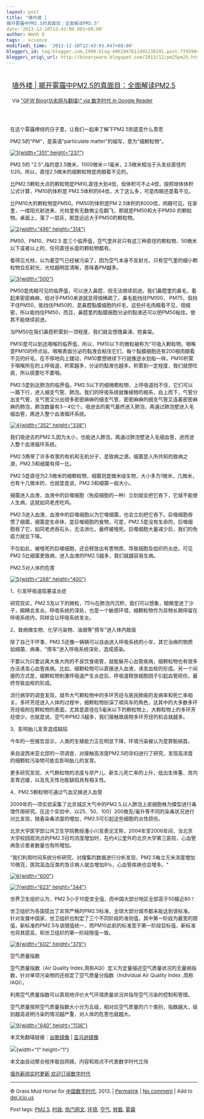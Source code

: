 ```yaml
--- 
layout: post 
title: "墙外楼 |
揭开雾霾中PM2.5的真面目：全面解读PM2.5" 
date:'2013-12-10T12:43:00.001+08:00' 
author: Wenh Q
tags: - science
modified\_time: '2013-12-10T12:43:03.647+08:00' 
blogger\_id: tag:blogger.com,1999:blog-4961947611491238191.post-7795904648616260158
blogger\_orig\_url: http://binaryware.blogspot.com/2013/12/pm25pm25.html
---
```

<div style="margin: 10px; padding: 5px;">

<div style="font-size: 18px;">

[墙外楼 |
揭开雾霾中PM2.5的真面目：全面解读PM2.5](http://feedproxy.google.com/~r/chinagfwblog/~3/L94vSxK7hgk/)

</div>

<div style="font-size: 13px;">

Via ["GFW Blog(功夫网与翻墙)" via 数字时代 in Google
Reader](https://www.blogger.com/blogger.g?blogID=4961947611491238191)

</div>

</div>

<div style="font-size: 13px; padding: 15px 0 10px 10px;">

在这个雾霾缭绕的日子里，让我们一起来了解下PM2.5到底是什么意思

PM2.5的"PM"，是英语"particulate matter"的缩写，意为"细颗粒物"。

[![1](http://cdn.letscorp.net/lynn/wp-content/uploads/2013/12/11.jpeg){width="351"
height="237"}](http://cdn.letscorp.net/lynn/wp-content/uploads/2013/12/11.jpeg)

PM2.5的
"2.5″,指的是2.5微米，1000微米＝1毫米，2.5微米相当于头发丝直径的1/20。所以，直径2.5微米的细颗粒物是肉眼看不见的。

比PM2.5颗粒大点的颗粒物是PM10,直径大到4倍，但体积可不止4倍，按照球体体积公式计算，PM10的体积是
PM2.5体积的64倍，大了这么多，可是肉眼还是看不见。

比PM10大的颗粒物是PM50。PM50的体积是PM
2.5体积的8000倍，肉眼可见。在家里，一缕阳光射进来，光柱里有无数微尘在翻飞，那就是PM50和大于PM50
的颗粒物。桌面上，落了一层灰，那是远远大于PM50的颗粒物。

[![2](http://cdn.letscorp.net/lynn/wp-content/uploads/2013/12/21.jpeg){width="496"
height="314"}](http://cdn.letscorp.net/lynn/wp-content/uploads/2013/12/21.jpeg)

PM50、PM10、PM2.5
是三个临界值，空气里并非只有这三种直径的颗粒物，50微米以下或者以上的，任何直径长度的颗粒物都有。

看得见光柱，以为着空气已经被污染了，因为空气本身不反射光，只有空气里的细小颗粒物会反射光，光柱越明显清晰，意味着PM越多。

[![3](http://cdn.letscorp.net/lynn/wp-content/uploads/2013/12/3.jpeg){width="500"}](http://cdn.letscorp.net/lynn/wp-content/uploads/2013/12/3.jpeg)

PM50是肉眼可见的临界值，可以进入鼻腔，但无法继续前进。我们鼻腔里的鼻毛，看起来密密麻麻，但对于PM50来说就显得很稀疏了。鼻毛能挡住PM100，
PM75，但挡不住PM50，能挡住PM50的，是鼻腔黏膜细胞的纤毛，这些纤毛肉眼看不见，很细密，所以能挡住PM50，而且，鼻腔里的黏膜细胞分泌的黏液还可以把PM50粘住。使其不能继续前进。

当PM50在我们鼻腔积累到一顶程度，我们就会想撸鼻涕、挖鼻屎。

PM10是可以到达咽喉的临界值，所以，PM10以下的微粒被称为"可吸入颗粒物。咽喉是PM10的终点站，咽喉表面分泌的黏液会粘住它们，每个黏膜细胞还有200根肉眼看不见的纤毛，在不停地向上摆动，PM10要想继续下行就像逆水划船一样。PM10积累于咽喉所在的上呼吸道，积累越多，分泌的黏液也越多。积累到一定程度，我们就想吐痰，所以痰要吐不要咽。

PM2.5是到达肺泡的临界值。PM2.5以下的细微颗粒物，上呼吸道挡不住，它们可以一路下行，进入细支气管、肺泡。我们的呼吸系统就像植物的根系，自上而下，气管分出支气管，支气管又分出很多密密麻麻的细支气管，密密麻麻的细支气管又连着密密麻麻的肺泡，肺泡数量有3－4亿个。吸进去的氧气最终进入肺泡，再通过肺泡壁进入毛细血管，再进入整个血液循环系统。

[![4](http://cdn.letscorp.net/lynn/wp-content/uploads/2013/12/4.jpeg){width="352"
height="338"}](http://cdn.letscorp.net/lynn/wp-content/uploads/2013/12/4.jpeg)

我们吸进去的PM2.5,因为太小，也能进入肺泡，再通过肺泡壁进入毛细血管，进而进入整个血液循环系统。

PM2.5携带了许多有害的有机和无机分子，是致病之源。细菌是人所共知的致病之源，PM2.5和细菌有得一比。

PM2.5是直径为2.5微米的细颗粒物，细菌则是微米级生物，大小多为1微米，几微米，也有十几微米的，也就是是说，PM2.5和细菌一般大小。

细菌进入血液，血液中的巨噬细胞（免疫细胞的一种）立刻就会把它吞下，它就不能使人生病，这就如同老虎吃鸡。

PM2.5进入血液，血液中的巨噬细胞以为它噬细菌，也会立刻把它吞下。巨噬细胞吞惯了细菌，细菌是生命体，是巨噬细胞的食物，可是，PM2.5是没有生命的，巨噬细胞吞了它，如同老虎吞石头，无法消化，最终被噎死。巨噬细胞大量减少后，我们的免疫力就会下降。

不仅如此，被噎死的巨噬细胞，还会释放出有害物质，导致细胞及组织的炎症。可见PM2.5比细菌更致病，进入血液的PM2.5越多，我们就越容易生病。

PM2.5对人体的危害

[![5](http://cdn.letscorp.net/lynn/wp-content/uploads/2013/12/5.gif){width="268"
height="400"}](http://cdn.letscorp.net/lynn/wp-content/uploads/2013/12/5.gif)

1、引发呼吸道阻塞或炎症

研究现实，PM2.5及以下的微粒，75％在肺泡内沉积，我们可以想象，眼睛里进了沙子，眼睛会发炎。呼吸系统的深处，也是一个敏感环境，细颗粒物作为异物长期停留在呼吸系统内，同样会让呼吸系统发炎。

2、致病微生物、化学污染物、油烟等"搭车"进入体内致癌

除了自己干坏事，PM2.5还像一辆辆可以自由进入呼吸系统的小车，其它治病的物质如细菌、病毒，"搭车"进入呼吸系统深处，造成感染。

不要以为只要远离大鱼大肉的不良饮食吸管，就能躲开心血管疾病，细颗粒物也有很多办法诱发心血管疾病。比如，细颗粒物可以直接进入血液，诱发血栓的形成。另一个间接的方式是，细颗粒物刺激呼吸道产生炎症后，呼吸道释放细胞因子引起血管损伤，最终导致血栓的形成。

流行病学的调查发现，城市大气颗粒物中的多环芳烃与居民肺癌的发病率和死亡率相关。多环芳烃进入人体的过程中，细颗粒物扮演了顺风车的角色，达其中的大多数多环芳烃吸附在颗粒物的表面，尤其是直径在5毫米以下的颗粒物上，大颗粒物上的多环芳烃很少。也就是说，空气中PM2.5越多，我们接触致癌物多环芳烃的机会就越多。

3、影响胎儿发育造成缺陷

今年的一些报告显示，人类的生殖能力正在明显下降，环境污染被认为是罪魁祸首。

来自波西米亚北部的一项调查，对接触高浓度PM2.5的孕妇进行了研究，发现高浓度的细颗粒污染物可能会影响胎儿的发育。

更多研究发现，大气颗粒物的浓度与早产儿、新生儿死亡率的上升，低出生体重、宫内发育迟缓，以及先天性功能缺陷具有相关性。

4、PM2.5颗粒物可通过气血交换进入血管

2009年的一项实验采集了北京城区大气中的PM2.5,以人肺泡上皮细胞株为模型进行毒理作用研究。在这个实验中，以25、50、100］200微克/毫升等不同的染毒状况进行对比发现，随着染毒浓度的增加，PM2.5可引起这些细胞的炎性损伤。

北京大学医学部公共卫生学院教授潘小川发表论文称，2004年至2006年间，当北京大学校园观测点的PM2.5日均浓度增加时，在约4公里外的北京大学第三医院，心血管病急诊患者数量也有所增加。

"我们利用时间系统分析研究，对搜集的数据进行分析发现，PM2.5每立方米浓度增加10微克，医院高血压类的急诊病人就会增加8％，心血管疾病也会增多。"

[![6](http://cdn.letscorp.net/lynn/wp-content/uploads/2013/12/6.jpeg){width="600"}](http://cdn.letscorp.net/lynn/wp-content/uploads/2013/12/6.jpeg)

[![7](http://cdn.letscorp.net/lynn/wp-content/uploads/2013/12/7.jpeg){width="623"
height="344"}](http://cdn.letscorp.net/lynn/wp-content/uploads/2013/12/7.jpeg)

世界卫生组织认为，PM2.5小于10是安全值，而中国大部分地区全部高于50接近80！

世卫组织为各国提出了非常严格的PM2.5标准，全球大部分城市都未能达到该标准。针对发展中国家，世卫组织也制定了三个不同阶段的准则值，其中第一阶段为最宽的限值，新标准的PM2.5与该限值统一，而PM10此前的标准宽于第一阶段目标值，新标准也将其提高，和世卫组织的第一阶段限值一致。

[![8](http://cdn.letscorp.net/lynn/wp-content/uploads/2013/12/8.jpeg){width="602"
height="379"}](http://cdn.letscorp.net/lynn/wp-content/uploads/2013/12/8.jpeg)

空气质量指数

空气质量指数（Air Quality
Index,简称AQI）定义为定量描述空气质量状况的无量纲指数，针对单项污染物的还规定了空气质量分指数（Individual
Air Quality Index ,简称IAQI）。

利用空气质量指数可以直观地评价大气环境质量状况并指导空气污染的控制和管理。

空气质量按照空气质量指数大小分为五级，相对应空气质量的六个类别，指数越大，级别越高说明污染的情况越严重，对人体的危害也就越大。

[![9](http://cdn.letscorp.net/lynn/wp-content/uploads/2013/12/9.jpeg){width="640"
height="1136"}](http://cdn.letscorp.net/lynn/wp-content/uploads/2013/12/9.jpeg)

本文免翻墙链接：[谷歌镜像](https://commondatastorage.googleapis.com/letscorp_archive/archives/58539)
|
[亚马逊镜像](https://s3.amazonaws.com/letscorp_archive/archives/58539)

![](http://feeds.feedburner.com/~r/letscorp/aDmw/~4/mdEbzhxZKYE){width="1"
height="1"}

本文由自动聚合程序取自网络，内容和观点不代表数字时代立场

[墙外新闻实时更新 欢迎订阅数字时代](http://eepurl.com/msuvD)


------------------------------------------------------------------------

© Grass Mud Horse for
[中国数字时代](http://chinadigitaltimes.net/chinese), 2013. |
[Permalink](http://chinadigitaltimes.net/chinese/2013/12/%E5%A2%99%E5%A4%96%E6%A5%BC-%E6%8F%AD%E5%BC%80%E9%9B%BE%E9%9C%BE%E4%B8%ADpm2-5%E7%9A%84%E7%9C%9F%E9%9D%A2%E7%9B%AE%EF%BC%9A%E5%85%A8%E9%9D%A2%E8%A7%A3%E8%AF%BBpm2-5/)
| [No
comment](http://chinadigitaltimes.net/chinese/2013/12/%E5%A2%99%E5%A4%96%E6%A5%BC-%E6%8F%AD%E5%BC%80%E9%9B%BE%E9%9C%BE%E4%B8%ADpm2-5%E7%9A%84%E7%9C%9F%E9%9D%A2%E7%9B%AE%EF%BC%9A%E5%85%A8%E9%9D%A2%E8%A7%A3%E8%AF%BBpm2-5/#comments)
| Add to
[del.icio.us](http://del.icio.us/post?url=http://chinadigitaltimes.net/chinese/2013/12/%E5%A2%99%E5%A4%96%E6%A5%BC-%E6%8F%AD%E5%BC%80%E9%9B%BE%E9%9C%BE%E4%B8%ADpm2-5%E7%9A%84%E7%9C%9F%E9%9D%A2%E7%9B%AE%EF%BC%9A%E5%85%A8%E9%9D%A2%E8%A7%A3%E8%AF%BBpm2-5/&title=%E5%A2%99%E5%A4%96%E6%A5%BC%20%7C%20%E6%8F%AD%E5%BC%80%E9%9B%BE%E9%9C%BE%E4%B8%ADPM2.5%E7%9A%84%E7%9C%9F%E9%9D%A2%E7%9B%AE%EF%BC%9A%E5%85%A8%E9%9D%A2%E8%A7%A3%E8%AF%BBPM2.5)

Post tags:
[PM2.5](http://chinadigitaltimes.net/chinese/tag/pm2-5/?category=10466),
[时政](http://chinadigitaltimes.net/chinese/tag/%E6%97%B6%E6%94%BF/?category=10466),
[热门网文](http://chinadigitaltimes.net/chinese/tag/%E7%83%AD%E9%97%A8%E7%BD%91%E6%96%87/?category=10466),
[环境](http://chinadigitaltimes.net/chinese/tag/%E7%8E%AF%E5%A2%83/?category=10466),
[空气](http://chinadigitaltimes.net/chinese/tag/%E7%A9%BA%E6%B0%94/?category=10466),
[转载](http://chinadigitaltimes.net/chinese/tag/%E8%BD%AC%E8%BD%BD/?category=10466),
[雾霾](http://chinadigitaltimes.net/chinese/tag/%E9%9B%BE%E9%9C%BE/?category=10466)

</div>
